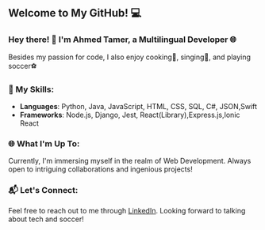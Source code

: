 ##  Welcome to My GitHub! 💻

### Hey there! 👋 I'm Ahmed Tamer, a Multilingual Developer 🌐

Besides my passion for code, I also enjoy cooking🍳, singing🎤, and playing soccer⚽

### 💼 My Skills:

- **Languages**: Python, Java, JavaScript, HTML, CSS, SQL, C#, JSON,Swift
- **Frameworks**: Node.js, Django, Jest, React(Library),Express.js,Ionic React 
### 🌐 What I'm Up To:

Currently, I'm immersing myself in the realm of Web Development. Always open to intriguing collaborations and ingenious projects!

### 📬 Let's Connect:

Feel free to reach out to me through [LinkedIn](https://www.linkedin.com/in/ahmed-a-858097130/). Looking forward to talking about tech and soccer!
